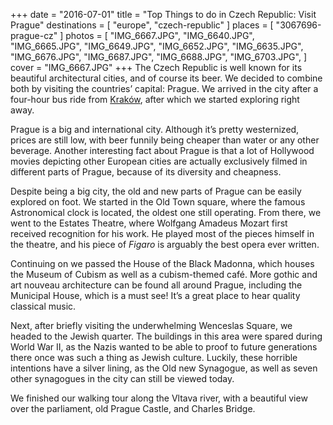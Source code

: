 +++
date    = "2016-07-01"
title   = "Top Things to do in Czech Republic: Visit Prague"
destinations = [ "europe", "czech-republic" ]
places  = [ "3067696-prague-cz" ]
photos  = [
  "IMG_6667.JPG", "IMG_6640.JPG", "IMG_6665.JPG", "IMG_6649.JPG", "IMG_6652.JPG",
  "IMG_6635.JPG", "IMG_6676.JPG", "IMG_6687.JPG", "IMG_6688.JPG", "IMG_6703.JPG",
]
cover = "IMG_6667.JPG"
+++
The Czech Republic is well known for its beautiful architectural cities, and of course its beer. We decided to combine both by visiting the countries’ capital: Prague. We arrived in the city after a four-hour bus ride from [Kraków](/top-things-to-do-in-poland-visit-warsaw-and-krakow/), after which we started exploring right away.
<!--more-->
Prague is a big and international city. Although it’s pretty westernized, prices are still low, with beer funnily being cheaper than water or any other beverage. Another interesting fact about Prague is that a lot of Hollywood movies depicting other European cities are actually exclusively filmed in different parts of Prague, because of its diversity and cheapness.

Despite being a big city, the old and new parts of Prague can be easily explored on foot. We started in the Old Town square, where the famous Astronomical clock is located, the oldest one still operating. From there, we went to the Estates Theatre, where Wolfgang Amadeus Mozart first received recognition for his work. He played most of the pieces himself in the theatre, and his piece of *Figaro* is arguably the best opera ever written.

Continuing on we passed the House of the Black Madonna, which houses the Museum of Cubism as well as a cubism-themed café. More gothic and art nouveau architecture can be found all around Prague, including the Municipal House, which is a must see! It’s a great place to hear quality classical music.

Next, after briefly visiting the underwhelming Wenceslas Square, we headed to the Jewish quarter. The buildings in this area were spared during World War II, as the Nazis wanted to be able to proof to future generations there once was such a thing as Jewish culture. Luckily, these horrible intentions have a silver lining, as the Old new Synagogue, as well as seven other synagogues in the city can still be viewed today.

We finished our walking tour along the Vltava river, with a beautiful view over the parliament, old Prague Castle, and Charles Bridge.